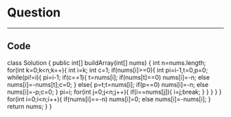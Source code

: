 # Question

---------
## Code


class Solution {
    public int[] buildArray(int[] nums) {
        int n=nums.length;
        for(int k=0;k<n;k++){
            int i=k;
            int c=1;
            if(nums[i]>=0){
                int pi=i-1,t=0,p=0;
                while(pi!=i){
                    pi=i-1;
                    if(c==1){
                        t=nums[i];
                        if(nums[t]==0)
                            nums[i]=-n;
                        else
                            nums[i]=-nums[t];c=0;
                    }
                    else{
                        p=t;t=nums[i];
                        if(p==0)
                            nums[i]=-n;
                        else
                            nums[i]=-p;c=0;
                    }
                    pi=i;
                    for(int j=0;j<n;j++){
                        if(i==nums[j]){
                            i=j;break;
                        }
                    }
                }
            }
        }
        for(int i=0;i<n;i++){
            if(nums[i]==-n)
                nums[i]=0;
            else
                nums[i]=-nums[i];
        }
        return nums;
    }
}
